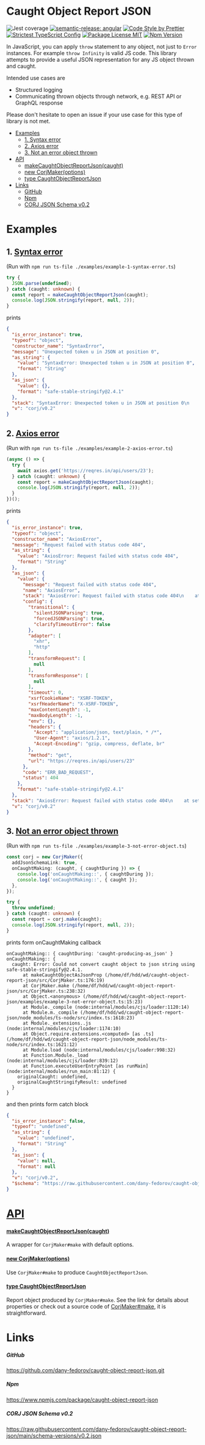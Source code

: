 # Caught Object Report JSON

![Jest coverage](https://raw.githubusercontent.com/dany-fedorov/caught-object-report-json/main/badges/coverage-jest%20coverage.svg)
[![semantic-release: angular](https://img.shields.io/badge/semantic--release-angular-e10079?logo=semantic-release)](https://github.com/semantic-release/semantic-release)
[![Code Style by Prettier](https://img.shields.io/badge/code_style-prettier-ff69b4.svg)](https://github.com/prettier/prettier)
[![Strictest TypeScript Config](https://badgen.net/badge/typescript/strictest "Strictest TypeScript Config")](https://www.npmjs.com/package/@tsconfig/strictest)
[![Package License MIT](https://img.shields.io/npm/l/caught-object-report-json.svg)](https://www.npmjs.org/package/caught-object-report-json)
[![Npm Version](https://img.shields.io/npm/v/caught-object-report-json.svg)](https://www.npmjs.org/package/caught-object-report-json)

In JavaScript, you can apply `throw` statement to any object, not just to `Error` instances. For
example `throw Infinity` is valid JS code.
This library attempts to provide a useful JSON representation for any JS object thrown and caught.

Intended use cases are

- Structured logging
- Communicating thrown objects through network, e.g. REST API or GraphQL response

Please don't hesitate to open an issue if your use case for this type of library is not met.

- [Examples](#examples)
    - [1. Syntax error](#1-syntax-error)
    - [2. Axios error](#2-axios-error)
    - [3. Not an error object thrown](#3-not-an-error-object-thrown)
- [API](#api)
    - [makeCaughtObjectReportJson(caught)](#makecaughtobjectreportjsoncaught)
    - [new CorjMaker(options)](#new-corjmakeroptions)
    - [type CaughtObjectReportJson](#type-caughtobjectreportjson)
- [Links](#links)
    - [GitHub](https://github.com/dany-fedorov/caught-object-report-json.git)
    - [Npm](https://www.npmjs.com/package/caught-object-report-json)
    - [CORJ JSON Schema v0.2](https://raw.githubusercontent.com/dany-fedorov/caught-object-report-json/main/schema-versions/v0.1.json)

# Examples

## 1. [Syntax error](./examples/example-1-syntax-error.ts)

(Run with `npm run ts-file ./examples/example-1-syntax-error.ts`)

```typescript
try {
  JSON.parse(undefined);
} catch (caught: unknown) {
  const report = makeCaughtObjectReportJson(caught);
  console.log(JSON.stringify(report, null, 2));
}
```

prints

```json
{
  "is_error_instance": true,
  "typeof": "object",
  "constructor_name": "SyntaxError",
  "message": "Unexpected token u in JSON at position 0",
  "as_string": {
    "value": "SyntaxError: Unexpected token u in JSON at position 0",
    "format": "String"
  },
  "as_json": {
    "value": {},
    "format": "safe-stable-stringify@2.4.1"
  },
  "stack": "SyntaxError: Unexpected token u in JSON at position 0\n    at JSON.parse (<anonymous>)\n    at Object.<anonymous> (/home/df/hdd/wd/caught-object-report-json/examples/example-1.ts:6:8)\n    at Module._compile (node:internal/modules/cjs/loader:1120:14)\n    at Module.m._compile (/home/df/hdd/wd/caught-object-report-json/node_modules/ts-node/src/index.ts:1618:23)\n    at Module._extensions..js (node:internal/modules/cjs/loader:1174:10)\n    at Object.require.extensions.<computed> [as .ts] (/home/df/hdd/wd/caught-object-report-json/node_modules/ts-node/src/index.ts:1621:12)\n    at Module.load (node:internal/modules/cjs/loader:998:32)\n    at Function.Module._load (node:internal/modules/cjs/loader:839:12)\n    at Function.executeUserEntryPoint [as runMain] (node:internal/modules/run_main:81:12)\n    at phase4 (/home/df/hdd/wd/caught-object-report-json/node_modules/ts-node/src/bin.ts:649:14)",
  "v": "corj/v0.2"
}
```

## 2. [Axios error](./examples/example-2-axios-error.ts)

(Run with `npm run ts-file ./examples/example-2-axios-error.ts`)

```typescript
(async () => {
  try {
    await axios.get('https://reqres.in/api/users/23');
  } catch (caught: unknown) {
    const report = makeCaughtObjectReportJson(caught);
    console.log(JSON.stringify(report, null, 2));
  }
})();
```

prints

```json
{
  "is_error_instance": true,
  "typeof": "object",
  "constructor_name": "AxiosError",
  "message": "Request failed with status code 404",
  "as_string": {
    "value": "AxiosError: Request failed with status code 404",
    "format": "String"
  },
  "as_json": {
    "value": {
      "message": "Request failed with status code 404",
      "name": "AxiosError",
      "stack": "AxiosError: Request failed with status code 404\n    at settle (/home/df/hdd/wd/caught-object-report-json/node_modules/axios/lib/core/settle.js:19:12)\n    at IncomingMessage.handleStreamEnd (/home/df/hdd/wd/caught-object-report-json/node_modules/axios/lib/adapters/http.js:505:11)\n    at IncomingMessage.emit (node:events:525:35)\n    at IncomingMessage.emit (node:domain:489:12)\n    at endReadableNT (node:internal/streams/readable:1359:12)\n    at processTicksAndRejections (node:internal/process/task_queues:82:21)",
      "config": {
        "transitional": {
          "silentJSONParsing": true,
          "forcedJSONParsing": true,
          "clarifyTimeoutError": false
        },
        "adapter": [
          "xhr",
          "http"
        ],
        "transformRequest": [
          null
        ],
        "transformResponse": [
          null
        ],
        "timeout": 0,
        "xsrfCookieName": "XSRF-TOKEN",
        "xsrfHeaderName": "X-XSRF-TOKEN",
        "maxContentLength": -1,
        "maxBodyLength": -1,
        "env": {},
        "headers": {
          "Accept": "application/json, text/plain, * /*",
          "User-Agent": "axios/1.2.1",
          "Accept-Encoding": "gzip, compress, deflate, br"
        },
        "method": "get",
        "url": "https://reqres.in/api/users/23"
      },
      "code": "ERR_BAD_REQUEST",
      "status": 404
    },
    "format": "safe-stable-stringify@2.4.1"
  },
  "stack": "AxiosError: Request failed with status code 404\n    at settle (/home/df/hdd/wd/caught-object-report-json/node_modules/axios/lib/core/settle.js:19:12)\n    at IncomingMessage.handleStreamEnd (/home/df/hdd/wd/caught-object-report-json/node_modules/axios/lib/adapters/http.js:505:11)\n    at IncomingMessage.emit (node:events:525:35)\n    at IncomingMessage.emit (node:domain:489:12)\n    at endReadableNT (node:internal/streams/readable:1359:12)\n    at processTicksAndRejections (node:internal/process/task_queues:82:21)",
  "v": "corj/v0.2"
}
```

## 3. [Not an error object thrown](./examples/example-3-not-error-object.ts)

(Run with `npm run ts-file ./examples/example-3-not-error-object.ts`)

```typescript
const corj = new CorjMaker({
  addJsonSchemaLink: true,
  onCaughtMaking: (caught, { caughtDuring }) => {
    console.log('onCaughtMaking::', { caughtDuring });
    console.log('onCaughtMaking::', { caught });
  },
});

try {
  throw undefined;
} catch (caught: unknown) {
  const report = corj.make(caught);
  console.log(JSON.stringify(report, null, 2));
}
```

prints form onCaughtMaking callback

```
onCaughtMaking:: { caughtDuring: 'caught-producing-as_json' }
onCaughtMaking:: {
  caught: Error: Could not convert caught object to json string using safe-stable-stringify@2.4.1.
      at makeCaughtObjectAsJsonProp (/home/df/hdd/wd/caught-object-report-json/src/CorjMaker.ts:176:19)
      at CorjMaker.make (/home/df/hdd/wd/caught-object-report-json/src/CorjMaker.ts:238:32)
      at Object.<anonymous> (/home/df/hdd/wd/caught-object-report-json/examples/example-3-not-error-object.ts:15:23)
      at Module._compile (node:internal/modules/cjs/loader:1120:14)
      at Module.m._compile (/home/df/hdd/wd/caught-object-report-json/node_modules/ts-node/src/index.ts:1618:23)
      at Module._extensions..js (node:internal/modules/cjs/loader:1174:10)
      at Object.require.extensions.<computed> [as .ts] (/home/df/hdd/wd/caught-object-report-json/node_modules/ts-node/src/index.ts:1621:12)
      at Module.load (node:internal/modules/cjs/loader:998:32)
      at Function.Module._load (node:internal/modules/cjs/loader:839:12)
      at Function.executeUserEntryPoint [as runMain] (node:internal/modules/run_main:81:12) {
    originalCaught: undefined,
    originalCaughtStringifyResult: undefined
  }
}
```

and then prints form catch block

```json
{
  "is_error_instance": false,
  "typeof": "undefined",
  "as_string": {
    "value": "undefined",
    "format": "String"
  },
  "as_json": {
    "value": null,
    "format": null
  },
  "v": "corj/v0.2",
  "$schema": "https://raw.githubusercontent.com/dany-fedorov/caught-object-report-json/main/schema-versions/v0.1.json"
}
```

# [API](https://dany-fedorov.github.io/caught-object-report-json/modules.html)

#### [makeCaughtObjectReportJson(caught)](https://dany-fedorov.github.io/caught-object-report-json/functions/makeCaughtObjectReportJson.html)

A wrapper
for `CorjMaker#make` with
default options.

#### [new CorjMaker(options)](https://dany-fedorov.github.io/caught-object-report-json/classes/CorjMaker.html)

Use `CorjMaker#make` to produce `CaughtObjectReportJson`.

#### [type CaughtObjectReportJson](https://dany-fedorov.github.io/caught-object-report-json/types/CaughtObjectReportJson.html)

Report object produced by `CorjMaker#make`.
See the link for details about properties or check out a source code
of [CorjMaker#make](https://github.com/dany-fedorov/caught-object-report-json/blob/59f819b/src/CorjMaker.ts#L231), it is
straightforward.

# Links

##### GitHub

https://github.com/dany-fedorov/caught-object-report-json.git

##### Npm

https://www.npmjs.com/package/caught-object-report-json

##### CORJ JSON Schema v0.2

https://raw.githubusercontent.com/dany-fedorov/caught-object-report-json/main/schema-versions/v0.2.json
